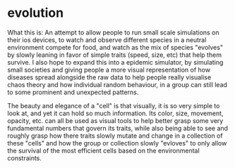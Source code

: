 # evolution

What this is: 
An attempt to allow people to run small scale simulations on their ios devices, to watch and observe different species in a neutral environment
compete for food, and watch as the mix of species "evolves" by slowly leaning in favor of simple traits (speed, size, etc) that help them survive.
I also hope to expand this into a epidemic simulator, by simulating small societies and giving people a more visual representation of how diseases spread
alongside the raw data to help people really visualise chaos theory and how individual random behaviour, in a group can still lead to some prominent
and unexpected patterns.

The beauty and elegance of a "cell" is that visually, it is so very simple to look at, and yet it can hold so much information. Its color, size, movement, 
opacity, etc. can all be used as visual tools to help better grasp some very fundamental numbers that govern its traits, while also being able to see and roughly
grasp how there traits slowly mutate and change in a collection of these "cells" and how the group or collection slowly "evloves" to only allow the survival of
the most efficient cells based on the environmental constraints.

